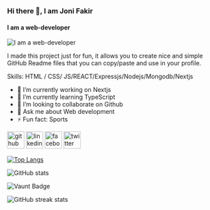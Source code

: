 ### Hi there 👋, I am Joni Fakir
#### I am a web-developer
![I am a web-developer](https://i.ibb.co.com/QFq1GPnD/Screenshot-2025-02-05-074854.png)

I made this project just for fun, it allows you to create nice and simple GitHub Readme files that you can copy/paste and use in your profile.

Skills:  HTML / CSS/ JS/REACT/Expressjs/Nodejs/Mongodb/Nextjs

- 🔭 I’m currently working on Nextjs 
- 🌱 I’m currently learning TypeScript 
- 👯 I’m looking to collaborate on Github 
- 💬 Ask me about Web development 
- ⚡ Fun fact: Sports 


[<img src='https://cdn.jsdelivr.net/npm/simple-icons@3.0.1/icons/github.svg' alt='github' height='40'>](https://github.com/johhny47)  [<img src='https://cdn.jsdelivr.net/npm/simple-icons@3.0.1/icons/linkedin.svg' alt='linkedin' height='40'>](https://www.linkedin.com/in/joni-fakir-50803b344/)  [<img src='https://cdn.jsdelivr.net/npm/simple-icons@3.0.1/icons/facebook.svg' alt='facebook' height='40'>](https://www.facebook.com/md.johnny.526)  [<img src='https://cdn.jsdelivr.net/npm/simple-icons@3.0.1/icons/twitter.svg' alt='twitter' height='40'>](https://twitter.com/mdjohnny063)  

[![Top Langs](https://github-readme-stats.vercel.app/api/top-langs/?username=johhny47)](https://github.com/anuraghazra/github-readme-stats)

![GitHub stats](https://github-readme-stats.vercel.app/api?username=johhny47&show_icons=true&count_private=true)  

![Vaunt Badge](https://api.vaunt.dev/v1/github/entities/johhny47/contributions?format=svg&private=true)  

![GitHub streak stats](https://streak-stats.demolab.com/?user=johhny47)  

